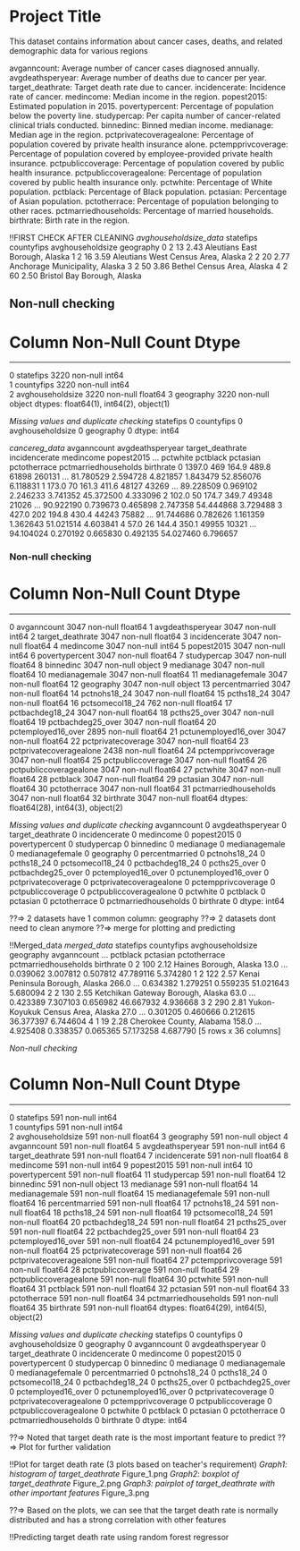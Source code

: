 
# Project Title

This dataset contains information about cancer cases, deaths, and related demographic data for various regions

avganncount: Average number of cancer cases diagnosed annually.
avgdeathsperyear: Average number of deaths due to cancer per year.
target_deathrate: Target death rate due to cancer.
incidencerate: Incidence rate of cancer.
medincome: Median income in the region.
popest2015: Estimated population in 2015.
povertypercent: Percentage of population below the poverty line.
studypercap: Per capita number of cancer-related clinical trials conducted.
binnedinc: Binned median income.
medianage: Median age in the region.
pctprivatecoveragealone: Percentage of population covered by private health insurance alone.
pctempprivcoverage: Percentage of population covered by employee-provided private health insurance.
pctpubliccoverage: Percentage of population covered by public health insurance.
pctpubliccoveragealone: Percentage of population covered by public health insurance only.
pctwhite: Percentage of White population.
pctblack: Percentage of Black population.
pctasian: Percentage of Asian population.
pctotherrace: Percentage of population belonging to other races.
pctmarriedhouseholds: Percentage of married households.
birthrate: Birth rate in the region.

!!FIRST CHECK AFTER CLEANING
*avghouseholdsize_data*
statefips  countyfips  avghouseholdsize                           geography
0          2          13              2.43      Aleutians East Borough, Alaska
1          2          16              3.59  Aleutians West Census Area, Alaska
2          2          20              2.77      Anchorage Municipality, Alaska
3          2          50              3.86          Bethel Census Area, Alaska
4          2          60              2.50         Bristol Bay Borough, Alaska

## Non-null checking

# Column            Non-Null Count  Dtype

---  ------            --------------  -----  
 0   statefips         3220 non-null   int64  
 1   countyfips        3220 non-null   int64  
 2   avghouseholdsize  3220 non-null   float64
3   geography         3220 non-null   object
dtypes: float64(1), int64(2), object(1)   

*Missing values and duplicate checking*
statefips           0
countyfips          0
avghouseholdsize    0
geography           0
dtype: int64

*cancereg_data*
avganncount  avgdeathsperyear  target_deathrate  incidencerate  medincome  popest2015  ...   pctwhite  pctblack  pctasian  pctotherrace  pctmarriedhouseholds  birthrate
0       1397.0               469             164.9          489.8      61898      260131  ...  81.780529  2.594728  4.821857      1.843479             52.856076   6.118831
1        173.0                70             161.3          411.6      48127       43269  ...  89.228509  0.969102  2.246233      3.741352             45.372500   4.333096
2        102.0                50             174.7          349.7      49348       21026  ...  90.922190  0.739673  0.465898      2.747358             54.444868   3.729488
3        427.0               202             194.8          430.4      44243       75882  ...  91.744686  0.782626  1.161359      1.362643             51.021514   4.603841
4         57.0                26             144.4          350.1      49955       10321  ...  94.104024  0.270192  0.665830      0.492135             54.027460   6.796657

### Non-null checking

#   Column                   Non-Null Count  Dtype  
---  ------                   --------------  -----  
 0   avganncount              3047 non-null   float64
 1   avgdeathsperyear         3047 non-null   int64
 2   target_deathrate         3047 non-null   float64
 3   incidencerate            3047 non-null   float64
 4   medincome                3047 non-null   int64
 5   popest2015               3047 non-null   int64
 6   povertypercent           3047 non-null   float64
 7   studypercap              3047 non-null   float64
 8   binnedinc                3047 non-null   object
 9   medianage                3047 non-null   float64
 10  medianagemale            3047 non-null   float64
 11  medianagefemale          3047 non-null   float64
 12  geography                3047 non-null   object
 13  percentmarried           3047 non-null   float64
 14  pctnohs18_24             3047 non-null   float64
 15  pcths18_24               3047 non-null   float64
 16  pctsomecol18_24          762 non-null    float64
 17  pctbachdeg18_24          3047 non-null   float64
 18  pcths25_over             3047 non-null   float64
 19  pctbachdeg25_over        3047 non-null   float64
 20  pctemployed16_over       2895 non-null   float64
 21  pctunemployed16_over     3047 non-null   float64
 22  pctprivatecoverage       3047 non-null   float64
 23  pctprivatecoveragealone  2438 non-null   float64
 24  pctempprivcoverage       3047 non-null   float64
 25  pctpubliccoverage        3047 non-null   float64
 26  pctpubliccoveragealone   3047 non-null   float64
 27  pctwhite                 3047 non-null   float64
 28  pctblack                 3047 non-null   float64
 29  pctasian                 3047 non-null   float64
 30  pctotherrace             3047 non-null   float64
 31  pctmarriedhouseholds     3047 non-null   float64
 32  birthrate                3047 non-null   float64
dtypes: float64(28), int64(3), object(2)

*Missing values and duplicate checking*
avganncount                0
avgdeathsperyear           0
target_deathrate           0
incidencerate              0
medincome                  0
popest2015                 0
povertypercent             0
studypercap                0
binnedinc                  0
medianage                  0
medianagemale              0
medianagefemale            0
geography                  0
percentmarried             0
pctnohs18_24               0
pcths18_24                 0
pctsomecol18_24            0
pctbachdeg18_24            0
pcths25_over               0
pctbachdeg25_over          0
pctemployed16_over         0
pctunemployed16_over       0
pctprivatecoverage         0
pctprivatecoveragealone    0
pctempprivcoverage         0
pctpubliccoverage          0
pctpubliccoveragealone     0
pctwhite                   0
pctblack                   0
pctasian                   0
pctotherrace               0
pctmarriedhouseholds       0
birthrate                  0
dtype: int64

??=> 2 datasets have 1 common column: geography
??=> 2 datasets dont need to clean anymore
??=> merge for plotting and predicting

!!Merged_data
*merged_data*
statefips  countyfips  avghouseholdsize                          geography  avganncount  ...  pctblack  pctasian  pctotherrace  pctmarriedhouseholds  birthrate
0          2         100              2.12             Haines Borough, Alaska         13.0  ...  0.039062  3.007812      0.507812             47.789116   5.374280
1          2         122              2.57    Kenai Peninsula Borough, Alaska        266.0  ...  0.634382  1.279251      0.559235             51.021643   5.680094
2          2         130              2.55  Ketchikan Gateway Borough, Alaska         63.0  ...  0.423389  7.307103      0.656982             46.667932   4.936668
3          2         290              2.81  Yukon-Koyukuk Census Area, Alaska         27.0  ...  0.301205  0.460666      0.212615             36.377397   6.744604
4          1          19              2.28           Cherokee County, Alabama        158.0  ...  4.925408  0.338357      0.065365             57.173258   4.687790
[5 rows x 36 columns]

*Non-null checking*
 #   Column                   Non-Null Count  Dtype  
---  ------                   --------------  -----  
 0   statefips                591 non-null    int64  
 1   countyfips               591 non-null    int64  
 2   avghouseholdsize         591 non-null    float64
 3   geography                591 non-null    object 
 4   avganncount              591 non-null    float64
 5   avgdeathsperyear         591 non-null    int64
 6   target_deathrate         591 non-null    float64
 7   incidencerate            591 non-null    float64
 8   medincome                591 non-null    int64
 9   popest2015               591 non-null    int64
 10  povertypercent           591 non-null    float64
 11  studypercap              591 non-null    float64
 12  binnedinc                591 non-null    object
 13  medianage                591 non-null    float64
 14  medianagemale            591 non-null    float64
 15  medianagefemale          591 non-null    float64
 16  percentmarried           591 non-null    float64
 17  pctnohs18_24             591 non-null    float64
 18  pcths18_24               591 non-null    float64
 19  pctsomecol18_24          591 non-null    float64
 20  pctbachdeg18_24          591 non-null    float64
 21  pcths25_over             591 non-null    float64
 22  pctbachdeg25_over        591 non-null    float64
 23  pctemployed16_over       591 non-null    float64
 24  pctunemployed16_over     591 non-null    float64
 25  pctprivatecoverage       591 non-null    float64
 26  pctprivatecoveragealone  591 non-null    float64
 27  pctempprivcoverage       591 non-null    float64
 28  pctpubliccoverage        591 non-null    float64
 29  pctpubliccoveragealone   591 non-null    float64
 30  pctwhite                 591 non-null    float64
 31  pctblack                 591 non-null    float64
 32  pctasian                 591 non-null    float64
 33  pctotherrace             591 non-null    float64
 34  pctmarriedhouseholds     591 non-null    float64
 35  birthrate                591 non-null    float64
dtypes: float64(29), int64(5), object(2)

*Missing values and duplicate checking*
statefips                  0
countyfips                 0
avghouseholdsize           0
geography                  0
avganncount                0
avgdeathsperyear           0
target_deathrate           0
incidencerate              0
medincome                  0
popest2015                 0
povertypercent             0
studypercap                0
binnedinc                  0
medianage                  0
medianagemale              0
medianagefemale            0
percentmarried             0
pctnohs18_24               0
pcths18_24                 0
pctsomecol18_24            0
pctbachdeg18_24            0
pcths25_over               0
pctbachdeg25_over          0
pctemployed16_over         0
pctunemployed16_over       0
pctprivatecoverage         0
pctprivatecoveragealone    0
pctempprivcoverage         0
pctpubliccoverage          0
pctpubliccoveragealone     0
pctwhite                   0
pctblack                   0
pctasian                   0
pctotherrace               0
pctmarriedhouseholds       0
birthrate                  0
dtype: int64


??=> Noted that target death rate is the most important feature to predict
??=> Plot for further validation

!!Plot for target death rate (3 plots based on teacher's requirement)
*Graph1: histogram of target_deathrate*
Figure_1.png
*Graph2: boxplot of target_deathrate*
Figure_2.png
*Graph3: pairplot of target_deathrate with other important features*
Figure_3.png

??=> Based on the plots, we can see that the target death rate is normally distributed and has a strong correlation with other features

!!Predicting target death rate using random forest regressor
